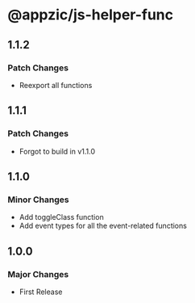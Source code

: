 # @appzic/js-helper-func

## 1.1.2

### Patch Changes

- Reexport all functions

## 1.1.1

### Patch Changes

- Forgot to build in v1.1.0

## 1.1.0

### Minor Changes

- Add toggleClass function
- Add event types for all the event-related functions

## 1.0.0

### Major Changes

- First Release
